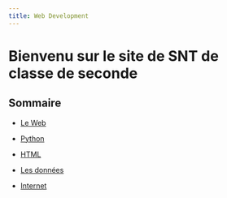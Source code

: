 ```yaml
---
title: Web Development
---
```


# Bienvenu sur le site de SNT de classe de seconde

Sommaire
--

- [Le Web](./WEB/SOMMAIRE.md)
  
- [Python](./PYTHON/SOMMAIRE.md)
  
- [HTML](./HTML/SOMMAIRE.md)

- [Les données](./DONNEES/SOMMAIRE.md)

- [Internet](./INTERNET/SOMMAIRE.md)
